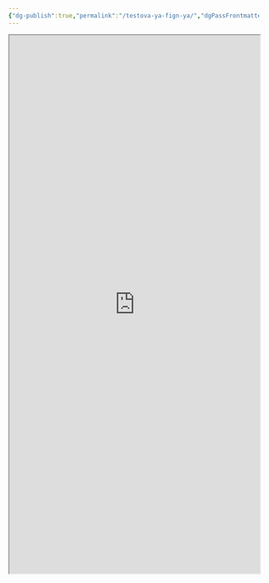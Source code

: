 ```yaml
---
{"dg-publish":true,"permalink":"/testova-ya-fign-ya/","dgPassFrontmatter":true}
---
```


<iframe src="https://lets-role.com/prelaunch/NW48Ncc1q0qB" width=100% height="1080"></iframe>


